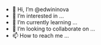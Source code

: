 - 👋 Hi, I’m @edwininova
- 👀 I’m interested in ...
- 🌱 I’m currently learning ...
- 💞️ I’m looking to collaborate on ...
- 📫 How to reach me ...

<!---
edwininova/edwininova is a ✨ special ✨ repository because its `README.md` (this file) appears on your GitHub profile.
You can click the Preview link to take a look at your changes.
--->
